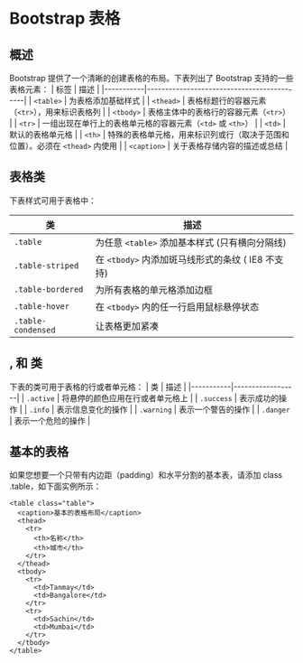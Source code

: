 # Bootstrap 表格
## 概述
Bootstrap 提供了一个清晰的创建表格的布局。下表列出了 Bootstrap 支持的一些表格元素：
| 标签        | 描述                                         |
|-----------|--------------------------------------------|
| `<table>`   | 为表格添加基础样式                                  |
| `<thead>`   | 表格标题行的容器元素（`<tr>`），用来标识表格列                   |
| `<tbody>`   | 表格主体中的表格行的容器元素（`<tr>`）                       |
| `<tr>`      | 一组出现在单行上的表格单元格的容器元素（`<td>` 或 `<th>`）           |
| `<td>`      | 默认的表格单元格                                   |
| `<th>`      | 特殊的表格单元格，用来标识列或行（取决于范围和位置）。必须在 `<thead>` 内使用 |
| `<caption>` | 关于表格存储内容的描述或总结                             |

## 表格类

下表样式可用于表格中：

| 类                  | 描述                                 |
|--------------------|------------------------------------|
| `.table`            | 为任意 `<table>` 添加基本样式 (只有横向分隔线)     |
| `.table-striped`   | 在 `<tbody>` 内添加斑马线形式的条纹 ( IE8 不支持) |
| `.table-bordered`  | 为所有表格的单元格添加边框                      |
| `.table-hover`     | 在 `<tbody>` 内的任一行启用鼠标悬停状态            |
| `.table-condensed` | 让表格更加紧凑                            |

## <tr>, <th> 和 <td> 类
下表的类可用于表格的行或者单元格：
| 类         | 描述               |
|-----------|------------------|
| `.active`  | 将悬停的颜色应用在行或者单元格上 |
| `.success` | 表示成功的操作          |
| `.info`    | 表示信息变化的操作        |
| `.warning` | 表示一个警告的操作        |
| `.danger`  | 表示一个危险的操作        |


## 基本的表格
如果您想要一个只带有内边距（padding）和水平分割的基本表，请添加 class .table，如下面实例所示：
```
<table class="table">
  <caption>基本的表格布局</caption>
  <thead>
    <tr>
      <th>名称</th>
      <th>城市</th>
    </tr>
  </thead>
  <tbody>
    <tr>
      <td>Tanmay</td>
      <td>Bangalore</td>
    </tr>
    <tr>
      <td>Sachin</td>
      <td>Mumbai</td>
    </tr>
  </tbody>
</table>
```